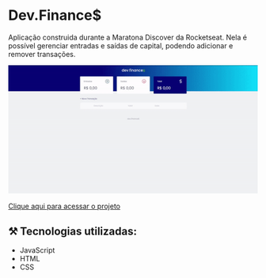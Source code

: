 # Dev.Finance$

Aplicação construida durante a Maratona Discover da Rocketseat. Nela é possível gerenciar entradas e saídas de capital, podendo adicionar e remover transações.
<br>

<img src="./images/resultado.gif">

<a href="dev-finances-inky.vercel.app/">Clique aqui para acessar o projeto</a> 


## ⚒️ Tecnologias utilizadas:
* JavaScript
* HTML
* CSS
